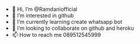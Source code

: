 - 👋 Hi, I’m @Ramdaniofficial
- 👀 I’m interested in github
- 🌱 I’m currently learning create whatsapp bot
- 💞️ I’m looking to collaborate on github and heroku
- 📫 How to reach me 089512545999

<!---
Ramdaniofficial/Ramdaniofficial is a ✨ special ✨ repository because its `README.md` (this file) appears on your GitHub profile.
You can click the Preview link to take a look at your changes.
--->
